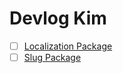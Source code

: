 # Devlog Kim

-   [ ] [Localization Package](../packages/localization/docs/IDEA.md)
-   [ ] [Slug Package](../packages/slug/docs/IDEA.md)
